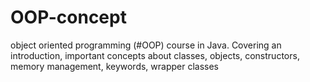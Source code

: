 # OOP-concept
object oriented programming (#OOP) course in Java. Covering an introduction, important concepts about classes, objects, constructors, memory management, keywords, wrapper classes
